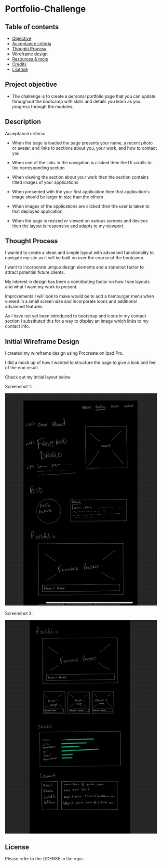 # Portfolio-Challenge

## Table of contents

- [Objective](#Project-objective)
- [Acceptance criteria](#Description)
- [Thought Process](#Thought-process)
- [Wireframe design](#Initial-wireframe-design)
- [Resources & tools](#Resources)
- [Credits](#Credits)
- [License](#License)

## Project objective
- The challenge is to create a personal portfolio page that you can update throughout the bootcamp with skills and details you learn as you progress through the modules.
## Description

Acceptance criteria:

- When the page is loaded the page presents your name, a recent photo or avatar, and links to sections about you, your work, and how to contact you

- When one of the links in the navigation is clicked then the UI scrolls to the corresponding section

- When viewing the section about your work then the section contains titled images of your applications

- When presented with the your first application then that application's image should be larger in size than the others

- When images of the applications are clicked then the user is taken to that deployed application

- When the page is resized or viewed on various screens and devices then the layout is responsive and adapts to my viewport.

## Thought Process
 
 I wanted to create a clean and simple layout with advanced functionality to navigate my site as it will be built on over the course of the bootcamp.

I want to incorporate unique design elements and a standout factor to attract potential future clients.

My interest in design has been a contributing factor on how I see layouts and what I want my work to present.

Improvements I will look to make would be to add a hamburger menu when viewed in a small screen size and incorporate icons and additional advanced features.

As I have not yet been introduced to bootstrap and icons in my contact section I substituted this for a way to display an image which links to my contact info.
## Initial Wireframe Design

I created my wireframe design using Procreate on Ipad Pro.

I did a mock up of how I wanted to structure the page to give a look and feel of the end result.

Check out my initial layout below

Screenshot 1:

![Alt text](./assets/images/Screenshot1.jpg)

Screenshot 2:

![Alt text](./assets/images/Screenshot2.jpg)

## License

Please refer to the LICENSE in the repo